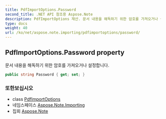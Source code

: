 ```yaml
---
title: PdfImportOptions.Password
second_title: .NET API 참조용 Aspose.Note
description: PdfImportOptions 재산. 문서 내용을 해독하기 위한 암호를 가져오거나 설정합니다.
type: docs
weight: 40
url: /ko/net/aspose.note.importing/pdfimportoptions/password/
---
```

## PdfImportOptions.Password property

문서 내용을 해독하기 위한 암호를 가져오거나 설정합니다.

```csharp
public string Password { get; set; }
```

### 또한보십시오

* class [PdfImportOptions](../)
* 네임스페이스 [Aspose.Note.Importing](../../pdfimportoptions/)
* 집회 [Aspose.Note](../../../)


